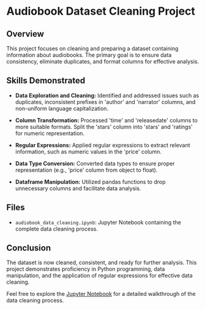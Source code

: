 # Audiobook Dataset Cleaning Project

## Overview

This project focuses on cleaning and preparing a dataset containing information about audiobooks. The primary goal is to ensure data consistency, eliminate duplicates, and format columns for effective analysis.

## Skills Demonstrated

- **Data Exploration and Cleaning:** Identified and addressed issues such as duplicates, inconsistent prefixes in 'author' and 'narrator' columns, and non-uniform language capitalization.

- **Column Transformation:** Processed 'time' and 'releasedate' columns to more suitable formats. Split the 'stars' column into 'stars' and 'ratings' for numeric representation.

- **Regular Expressions:** Applied regular expressions to extract relevant information, such as numeric values in the 'price' column.

- **Data Type Conversion:** Converted data types to ensure proper representation (e.g., 'price' column from object to float).

- **Dataframe Manipulation:** Utilized pandas functions to drop unnecessary columns and facilitate data analysis.

## Files

- `audiobook_data_cleaning.ipynb`: Jupyter Notebook containing the complete data cleaning process.

## Conclusion

The dataset is now cleaned, consistent, and ready for further analysis. This project demonstrates proficiency in Python programming, data manipulation, and the application of regular expressions for effective data cleaning.

Feel free to explore the [Jupyter Notebook](Data_cleaning_project/data_cleaning_project.ipynb) for a detailed walkthrough of the data cleaning process.
